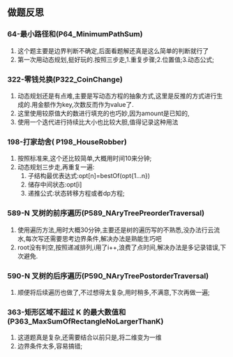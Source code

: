 ## 做题反思

### 64-最小路径和(P64_MinimumPathSum)

1. 这个题主要是边界判断不确定,后面看题解还真是这么简单的判断就行了
2. 第一次用动态规划,挺好玩的.按照三步走,1.重复步骤;2.位置值;3.动态公式;

### 322-零钱兑换(P322_CoinChange)

1. 动态规划还是有点难,主要是写动态方程的抽象方式,这里是反推的方式进行生成的.用金额作为key,次数反而作为value了.
2. 这里使用较原值大的数进行填充的也巧妙,因为amount是已知的,
3. 使用一个迭代进行持续比大小也比较大胆,值得记录这种用法

### 198-打家劫舍( P198_HouseRobber)

1. 按照标准来,这个还比较简单,大概用时间10来分钟;
2. 动态规划三步走,再重复一遍:
   1. 子结构最优表达式:opt[n]=bestOf(opt{1...n})
   2. 储存中间状态:opt[i]
   3. 递推公式:状态转移方程或者dp方程;

### 589-N 叉树的前序遍历(P589_NAryTreePreorderTraversal)

1. 使用遍历方法,用时大概30分钟,主要还是树的遍历写的不熟悉,没办法行云流水,每次写还需要思考边界条件,解决办法是熟能生巧吧
2. root没有判空,按照递减排列,i用了i++,浪费了点时间,解决办法是多记录错误,下次避免.

### 590-N 叉树的后序遍历(P590_NAryTreePostorderTraversal)

1. 顺便将后续遍历也做了,不过想得太复杂,用时稍多,不满意,下次再做一遍;

### 363-矩形区域不超过 K 的最大数值和(P363_MaxSumOfRectangleNoLargerThanK)

1. 这道题真是复杂,还需要结合以前只是,将二维变为一维
2. 边界条件太多,容易搞错;


